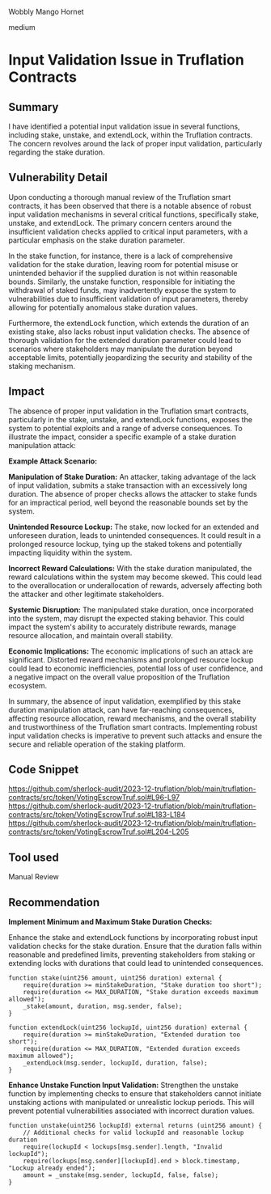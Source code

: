 Wobbly Mango Hornet

medium

# Input Validation Issue in Truflation Contracts

## Summary
I have identified a potential input validation issue in several functions, including stake, unstake, and extendLock, within the Truflation contracts. The concern revolves around the lack of proper input validation, particularly regarding the stake duration.
## Vulnerability Detail
Upon conducting a thorough manual review of the Truflation smart contracts, it has been observed that there is a notable absence of robust input validation mechanisms in several critical functions, specifically stake, unstake, and extendLock. The primary concern centers around the insufficient validation checks applied to critical input parameters, with a particular emphasis on the stake duration parameter.

In the stake function, for instance, there is a lack of comprehensive validation for the stake duration, leaving room for potential misuse or unintended behavior if the supplied duration is not within reasonable bounds. Similarly, the unstake function, responsible for initiating the withdrawal of staked funds, may inadvertently expose the system to vulnerabilities due to insufficient validation of input parameters, thereby allowing for potentially anomalous stake duration values.

Furthermore, the extendLock function, which extends the duration of an existing stake, also lacks robust input validation checks. The absence of thorough validation for the extended duration parameter could lead to scenarios where stakeholders may manipulate the duration beyond acceptable limits, potentially jeopardizing the security and stability of the staking mechanism.
## Impact
The absence of proper input validation in the Truflation smart contracts, particularly in the stake, unstake, and extendLock functions, exposes the system to potential exploits and a range of adverse consequences. To illustrate the impact, consider a specific example of a stake duration manipulation attack:

**Example Attack Scenario:**

**Manipulation of Stake Duration:**
An attacker, taking advantage of the lack of input validation, submits a stake transaction with an excessively long duration. The absence of proper checks allows the attacker to stake funds for an impractical period, well beyond the reasonable bounds set by the system.

**Unintended Resource Lockup:**
The stake, now locked for an extended and unforeseen duration, leads to unintended consequences. It could result in a prolonged resource lockup, tying up the staked tokens and potentially impacting liquidity within the system.

**Incorrect Reward Calculations:**
With the stake duration manipulated, the reward calculations within the system may become skewed. This could lead to the overallocation or underallocation of rewards, adversely affecting both the attacker and other legitimate stakeholders.

**Systemic Disruption:**
The manipulated stake duration, once incorporated into the system, may disrupt the expected staking behavior. This could impact the system's ability to accurately distribute rewards, manage resource allocation, and maintain overall stability.

**Economic Implications:**
The economic implications of such an attack are significant. Distorted reward mechanisms and prolonged resource lockup could lead to economic inefficiencies, potential loss of user confidence, and a negative impact on the overall value proposition of the Truflation ecosystem.

In summary, the absence of input validation, exemplified by this stake duration manipulation attack, can have far-reaching consequences, affecting resource allocation, reward mechanisms, and the overall stability and trustworthiness of the Truflation smart contracts. Implementing robust input validation checks is imperative to prevent such attacks and ensure the secure and reliable operation of the staking platform.

## Code Snippet
https://github.com/sherlock-audit/2023-12-truflation/blob/main/truflation-contracts/src/token/VotingEscrowTruf.sol#L96-L97
https://github.com/sherlock-audit/2023-12-truflation/blob/main/truflation-contracts/src/token/VotingEscrowTruf.sol#L183-L184
https://github.com/sherlock-audit/2023-12-truflation/blob/main/truflation-contracts/src/token/VotingEscrowTruf.sol#L204-L205
## Tool used

Manual Review

## Recommendation

**Implement Minimum and Maximum Stake Duration Checks:**

Enhance the stake and extendLock functions by incorporating robust input validation checks for the stake duration. Ensure that the duration falls within reasonable and predefined limits, preventing stakeholders from staking or extending locks with durations that could lead to unintended consequences.

```solidity
function stake(uint256 amount, uint256 duration) external {
    require(duration >= minStakeDuration, "Stake duration too short");
    require(duration <= MAX_DURATION, "Stake duration exceeds maximum allowed");
    _stake(amount, duration, msg.sender, false);
}

function extendLock(uint256 lockupId, uint256 duration) external {
    require(duration >= minStakeDuration, "Extended duration too short");
    require(duration <= MAX_DURATION, "Extended duration exceeds maximum allowed");
    _extendLock(msg.sender, lockupId, duration, false);
}
```
**Enhance Unstake Function Input Validation:**
Strengthen the unstake function by implementing checks to ensure that stakeholders cannot initiate unstaking actions with manipulated or unrealistic lockup periods. This will prevent potential vulnerabilities associated with incorrect duration values.

```solidity
function unstake(uint256 lockupId) external returns (uint256 amount) {
    // Additional checks for valid lockupId and reasonable lockup duration
    require(lockupId < lockups[msg.sender].length, "Invalid lockupId");
    require(lockups[msg.sender][lockupId].end > block.timestamp, "Lockup already ended");
    amount = _unstake(msg.sender, lockupId, false, false);
}
```
